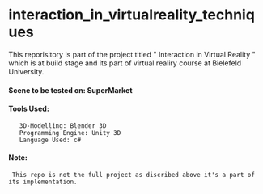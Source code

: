 # interaction_in_virtualreality_techniques

This reporisitory is part of the project titled " Interaction in Virtual Reality " which is at build stage and its part of virtual realiry course at Bielefeld University.

#### Scene to be tested on: SuperMarket
#### Tools Used:
       3D-Modelling: Blender 3D
       Programming Engine: Unity 3D
       Language Used: c#
       
#### Note:
     This repo is not the full project as discribed above it's a part of its implementation.
